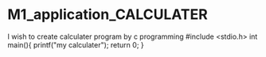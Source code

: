 # M1_application_CALCULATER
I wish to create calculater program by c programming
#include <stdio.h>
int main(){
    printf("my calculater");
    return 0;
}